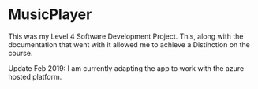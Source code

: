# MusicPlayer
This was my Level 4 Software Development Project.
This, along with the documentation that went with it allowed me to achieve a Distinction on the course.

Update Feb 2019: I am currently adapting the app to work with the azure hosted platform.
